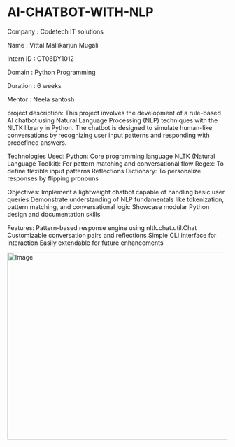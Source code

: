 # AI-CHATBOT-WITH-NLP

Company : Codetech IT solutions

Name : Vittal Mallikarjun Mugali

Intern ID : CT06DY1012

Domain : Python Programming

Duration : 6 weeks

Mentor : Neela santosh

project description:
This project involves the development of a rule-based AI chatbot using Natural Language Processing (NLP) techniques with the NLTK library in Python. The chatbot is designed to simulate human-like conversations by recognizing user input patterns and responding with predefined answers.

Technologies Used:
Python: Core programming language
NLTK (Natural Language Toolkit): For pattern matching and conversational flow
Regex: To define flexible input patterns
Reflections Dictionary: To personalize responses by flipping pronouns

Objectives:
Implement a lightweight chatbot capable of handling basic user queries
Demonstrate understanding of NLP fundamentals like tokenization, pattern matching, and conversational logic
Showcase modular Python design and documentation skills

Features:
Pattern-based response engine using nltk.chat.util.Chat
Customizable conversation pairs and reflections
Simple CLI interface for interaction
Easily extendable for future enhancements


<img width="904" height="428" alt="Image" src="https://github.com/user-attachments/assets/9954fd5b-f425-4e3b-88df-fa5e55fcd1e5" />
